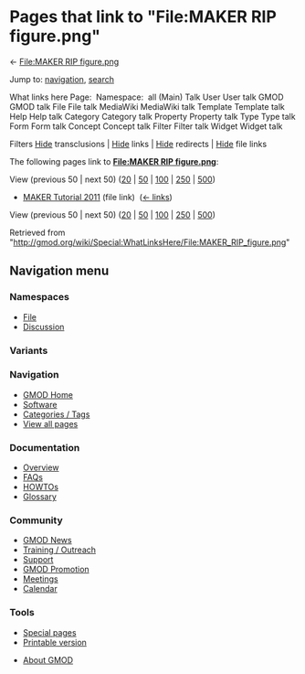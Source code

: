 <div id="mw-page-base" class="noprint">

</div>

<div id="mw-head-base" class="noprint">

</div>

<div id="content" class="mw-body" role="main">

<span id="top"></span>

<div id="mw-js-message" style="display:none;">

</div>



# <span dir="auto">Pages that link to "File:MAKER RIP figure.png"</span>

<div id="bodyContent">

<div id="contentSub">

← [File:MAKER RIP
figure.png](/wiki/File:MAKER_RIP_figure.png "File:MAKER RIP figure.png")

</div>

<div id="jump-to-nav" class="mw-jump">

Jump to: [navigation](#mw-navigation), [search](#p-search)

</div>

<div id="mw-content-text">

What links here Page:  Namespace:  all (Main) Talk User User talk GMOD
GMOD talk File File talk MediaWiki MediaWiki talk Template Template talk
Help Help talk Category Category talk Property Property talk Type Type
talk Form Form talk Concept Concept talk Filter Filter talk Widget
Widget talk

Filters
[Hide](/mediawiki/index.php?title=Special:WhatLinksHere/File:MAKER_RIP_figure.png&hidetrans=1 "Special:WhatLinksHere/File:MAKER RIP figure.png")
transclusions \|
[Hide](/mediawiki/index.php?title=Special:WhatLinksHere/File:MAKER_RIP_figure.png&hidelinks=1 "Special:WhatLinksHere/File:MAKER RIP figure.png")
links \|
[Hide](/mediawiki/index.php?title=Special:WhatLinksHere/File:MAKER_RIP_figure.png&hideredirs=1 "Special:WhatLinksHere/File:MAKER RIP figure.png")
redirects \|
[Hide](/mediawiki/index.php?title=Special:WhatLinksHere/File:MAKER_RIP_figure.png&hideimages=1 "Special:WhatLinksHere/File:MAKER RIP figure.png")
file links

The following pages link to **[File:MAKER RIP
figure.png](/wiki/File:MAKER_RIP_figure.png "File:MAKER RIP figure.png")**:

View (previous 50 \| next 50)
([20](/mediawiki/index.php?title=Special:WhatLinksHere/File:MAKER_RIP_figure.png&limit=20 "Special:WhatLinksHere/File:MAKER RIP figure.png")
\|
[50](/mediawiki/index.php?title=Special:WhatLinksHere/File:MAKER_RIP_figure.png&limit=50 "Special:WhatLinksHere/File:MAKER RIP figure.png")
\|
[100](/mediawiki/index.php?title=Special:WhatLinksHere/File:MAKER_RIP_figure.png&limit=100 "Special:WhatLinksHere/File:MAKER RIP figure.png")
\|
[250](/mediawiki/index.php?title=Special:WhatLinksHere/File:MAKER_RIP_figure.png&limit=250 "Special:WhatLinksHere/File:MAKER RIP figure.png")
\|
[500](/mediawiki/index.php?title=Special:WhatLinksHere/File:MAKER_RIP_figure.png&limit=500 "Special:WhatLinksHere/File:MAKER RIP figure.png"))

- [MAKER Tutorial 2011](/wiki/MAKER_Tutorial_2011 "MAKER Tutorial 2011")
  (file link) ‎ <span class="mw-whatlinkshere-tools">([←
  links](/mediawiki/index.php?title=Special:WhatLinksHere&target=MAKER+Tutorial+2011 "Special:WhatLinksHere"))</span>

View (previous 50 \| next 50)
([20](/mediawiki/index.php?title=Special:WhatLinksHere/File:MAKER_RIP_figure.png&limit=20 "Special:WhatLinksHere/File:MAKER RIP figure.png")
\|
[50](/mediawiki/index.php?title=Special:WhatLinksHere/File:MAKER_RIP_figure.png&limit=50 "Special:WhatLinksHere/File:MAKER RIP figure.png")
\|
[100](/mediawiki/index.php?title=Special:WhatLinksHere/File:MAKER_RIP_figure.png&limit=100 "Special:WhatLinksHere/File:MAKER RIP figure.png")
\|
[250](/mediawiki/index.php?title=Special:WhatLinksHere/File:MAKER_RIP_figure.png&limit=250 "Special:WhatLinksHere/File:MAKER RIP figure.png")
\|
[500](/mediawiki/index.php?title=Special:WhatLinksHere/File:MAKER_RIP_figure.png&limit=500 "Special:WhatLinksHere/File:MAKER RIP figure.png"))

</div>

<div class="printfooter">

Retrieved from
"<http://gmod.org/wiki/Special:WhatLinksHere/File:MAKER_RIP_figure.png>"

</div>

<div id="catlinks" class="catlinks catlinks-allhidden">

</div>

<div class="visualClear">

</div>

</div>

</div>

<div id="mw-navigation">

## Navigation menu

<div id="mw-head">



<div id="left-navigation">

<div id="p-namespaces" class="vectorTabs" role="navigation"
aria-labelledby="p-namespaces-label">

### Namespaces

- <span id="ca-nstab-image"><a href="/wiki/File:MAKER_RIP_figure.png" accesskey="c"
  title="View the file page [c]">File</a></span>
- <span id="ca-talk"><a
  href="/mediawiki/index.php?title=File_talk:MAKER_RIP_figure.png&amp;action=edit&amp;redlink=1"
  accesskey="t"
  title="Discussion about the content page [t]">Discussion</a></span>

</div>

<div id="p-variants" class="vectorMenu emptyPortlet" role="navigation"
aria-labelledby="p-variants-label">

### 

### Variants[](#)

<div class="menu">

</div>

</div>

</div>

<div id="right-navigation">





</div>



</div>

</div>

</div>

<div id="mw-panel">

<div id="p-logo" role="banner">

<a href="/wiki/Main_Page"
style="background-image: url(http://gmod.org/images/GMOD-cogs.png);"
title="Visit the main page"></a>

</div>

<div id="p-Navigation" class="portal" role="navigation"
aria-labelledby="p-Navigation-label">

### Navigation

<div class="body">

- <span id="n-GMOD-Home">[GMOD Home](/wiki/Main_Page)</span>
- <span id="n-Software">[Software](/wiki/GMOD_Components)</span>
- <span id="n-Categories-.2F-Tags">[Categories /
  Tags](/wiki/Categories)</span>
- <span id="n-View-all-pages">[View all
  pages](/wiki/Special:AllPages)</span>

</div>

</div>

<div id="p-Documentation" class="portal" role="navigation"
aria-labelledby="p-Documentation-label">

### Documentation

<div class="body">

- <span id="n-Overview">[Overview](/wiki/Overview)</span>
- <span id="n-FAQs">[FAQs](/wiki/Category:FAQ)</span>
- <span id="n-HOWTOs">[HOWTOs](/wiki/Category:HOWTO)</span>
- <span id="n-Glossary">[Glossary](/wiki/Glossary)</span>

</div>

</div>

<div id="p-Community" class="portal" role="navigation"
aria-labelledby="p-Community-label">

### Community

<div class="body">

- <span id="n-GMOD-News">[GMOD News](/wiki/GMOD_News)</span>
- <span id="n-Training-.2F-Outreach">[Training /
  Outreach](/wiki/Training_and_Outreach)</span>
- <span id="n-Support">[Support](/wiki/Support)</span>
- <span id="n-GMOD-Promotion">[GMOD
  Promotion](/wiki/GMOD_Promotion)</span>
- <span id="n-Meetings">[Meetings](/wiki/Meetings)</span>
- <span id="n-Calendar">[Calendar](/wiki/Calendar)</span>

</div>

</div>

<div id="p-tb" class="portal" role="navigation"
aria-labelledby="p-tb-label">

### Tools

<div class="body">

- <span id="t-specialpages"><a href="/wiki/Special:SpecialPages" accesskey="q"
  title="A list of all special pages [q]">Special pages</a></span>
- <span id="t-print"><a
  href="/mediawiki/index.php?title=Special:WhatLinksHere/File:MAKER_RIP_figure.png&amp;printable=yes"
  rel="alternate" accesskey="p"
  title="Printable version of this page [p]">Printable version</a></span>

</div>

</div>

</div>

</div>

<div id="footer" role="contentinfo">

- <span id="footer-places-about">[About
  GMOD](/wiki/GMOD:About "GMOD:About")</span>

<!-- -->






</div>
